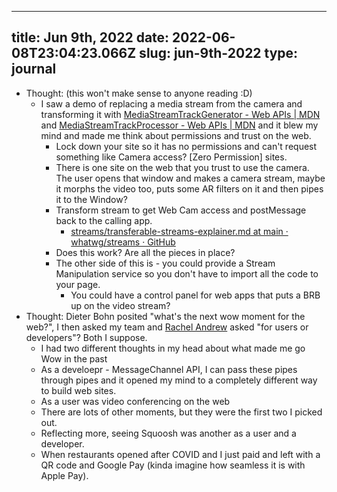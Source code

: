 
---
title: Jun 9th, 2022 
date: 2022-06-08T23:04:23.066Z
slug: jun-9th-2022
type: journal
---
* Thought: (this won't make sense to anyone reading :D)
  * I saw a demo of replacing a media stream from the camera and transforming it with [MediaStreamTrackGenerator - Web APIs | MDN](https://developer.mozilla.org/en-US/docs/Web/API/MediaStreamTrackGenerator) and [MediaStreamTrackProcessor - Web APIs | MDN](https://developer.mozilla.org/en-US/docs/Web/API/MediaStreamTrackProcessor)  and it blew my mind and made me think about permissions and trust on the web.
    * Lock down your site so it has no permissions and can't request something like Camera access? [Zero Permission] sites.
    * There is one site on the web that you trust to use the camera. The user opens that window and makes a camera stream, maybe it morphs the video too, puts some AR filters on it and then pipes it to the Window?
    * Transform stream to get Web Cam access and postMessage back to the calling app.
      * [streams/transferable-streams-explainer.md at main · whatwg/streams · GitHub](https://github.com/whatwg/streams/blob/main/transferable-streams-explainer.md)
    * Does this work? Are all the pieces in place?
    * The other side of this is - you could provide a Stream Manipulation service so you don't have to import all the code to your page.
      * You could have a control panel for web apps that puts a BRB up on the video stream?
* Thought: Dieter Bohn posited "what's the next wow moment for the web?", I then asked my team and [Rachel Andrew](../entry/rachel-andrew) asked "for users or developers"? Both I suppose.
  * I had two different thoughts in my head about what made me go Wow in the past
  * As a develoepr - MessageChannel API, I can pass these pipes through pipes and it opened my mind to a completely different way to build web sites.
  * As a user was video conferencing on the web
  * There are lots of other moments, but they were the first two I picked out.
  * Reflecting more, seeing Squoosh was another as a user and a developer.
  * When restaurants opened after COVID and I just paid and left with a QR code and Google Pay (kinda imagine how seamless it is with Apple Pay).

